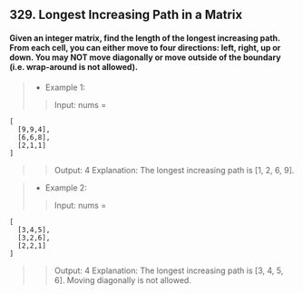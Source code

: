 ## 329. Longest Increasing Path in a Matrix
#### Given an integer matrix, find the length of the longest increasing path. From each cell, you can either move to four directions: left, right, up or down. You may NOT move diagonally or move outside of the boundary (i.e. wrap-around is not allowed).

>* Example 1:
>> Input: nums = 
```
[
  [9,9,4],
  [6,6,8],
  [2,1,1]
] 
```
>> Output: 4 
>> Explanation: The longest increasing path is [1, 2, 6, 9].

>* Example 2:
>> Input: nums = 
```
[
  [3,4,5],
  [3,2,6],
  [2,2,1]
] 
```
>> Output: 4 
>> Explanation: The longest increasing path is [3, 4, 5, 6]. Moving diagonally is not allowed.